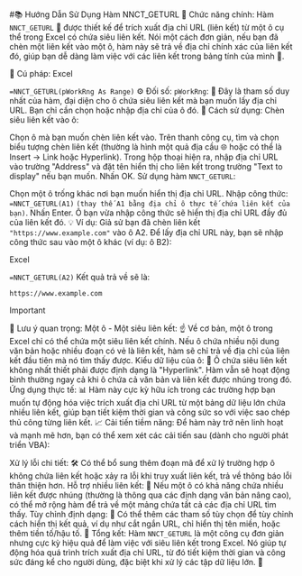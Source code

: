 #📚 Hướng Dẫn Sử Dụng Hàm NNCT_GETURL
🌟 Chức năng chính:
Hàm `NNCT_GETURL` 🔗 được thiết kế để trích xuất địa chỉ URL (liên kết) từ một ô cụ thể trong Excel có chứa siêu liên kết. Nói một cách đơn giản, nếu bạn đã chèn một liên kết vào một ô, hàm này sẽ trả về địa chỉ chính xác của liên kết đó, giúp bạn dễ dàng làm việc với các liên kết trong bảng tính của mình 📑.

📝 Cú pháp:
Excel

`=NNCT_GETURL(pWorkRng As Range)`
⚙️ Đối số:
`pWorkRng`: 🔑 Đây là tham số duy nhất của hàm, đại diện cho ô chứa siêu liên kết mà bạn muốn lấy địa chỉ URL. Bạn chỉ cần chọn hoặc nhập địa chỉ của ô đó.
🚀 Cách sử dụng:
Chèn siêu liên kết vào ô:

Chọn ô mà bạn muốn chèn liên kết vào.
Trên thanh công cụ, tìm và chọn biểu tượng chèn liên kết (thường là hình một quả địa cầu 🌐 hoặc có thể là Insert -> Link hoặc Hyperlink).
Trong hộp thoại hiện ra, nhập địa chỉ URL vào trường "Address" và đặt tên hiển thị cho liên kết trong trường "Text to display" nếu bạn muốn. Nhấn OK.
Sử dụng hàm `NNCT_GETURL`:

Chọn một ô trống khác nơi bạn muốn hiển thị địa chỉ URL.
Nhập công thức: `=NNCT_GETURL(A1)` `(thay thế A1 bằng địa chỉ ô thực tế chứa liên kết của bạn)`.
Nhấn Enter. Ô bạn vừa nhập công thức sẽ hiển thị địa chỉ URL đầy đủ của liên kết đó.
💡 Ví dụ:
Giả sử bạn đã chèn liên kết `"https://www.example.com"` vào ô A2. Để lấy địa chỉ URL này, bạn sẽ nhập công thức sau vào một ô khác (ví dụ: ô B2):

Excel

`=NNCT_GETURL(A2)`
Kết quả trả về sẽ là:

`https://www.example.com`


> [!IMPORTANT]
📌 Lưu ý quan trọng:
Một ô - Một siêu liên kết: ☝️ Về cơ bản, một ô trong Excel chỉ có thể chứa một siêu liên kết chính. Nếu ô chứa nhiều nội dung văn bản hoặc nhiều đoạn có vẻ là liên kết, hàm sẽ chỉ trả về địa chỉ của liên kết đầu tiên mà nó tìm thấy được.
Kiểu dữ liệu của ô: 📄 Ô chứa siêu liên kết không nhất thiết phải được định dạng là "Hyperlink". Hàm vẫn sẽ hoạt động bình thường ngay cả khi ô chứa cả văn bản và liên kết được nhúng trong đó.
Ứng dụng thực tế: 📊 Hàm này cực kỳ hữu ích trong các trường hợp bạn muốn tự động hóa việc trích xuất địa chỉ URL từ một bảng dữ liệu lớn chứa nhiều liên kết, giúp bạn tiết kiệm thời gian và công sức so với việc sao chép thủ công từng liên kết.
📈 Cải tiến tiềm năng:
Để hàm này trở nên linh hoạt và mạnh mẽ hơn, bạn có thể xem xét các cải tiến sau (dành cho người phát triển VBA):

Xử lý lỗi chi tiết: 🛠️ Có thể bổ sung thêm đoạn mã để xử lý trường hợp ô không chứa liên kết hoặc xảy ra lỗi khi truy xuất liên kết, trả về thông báo lỗi thân thiện hơn.
Hỗ trợ nhiều liên kết: 🧩 Nếu một ô có khả năng chứa nhiều liên kết được nhúng (thường là thông qua các định dạng văn bản nâng cao), có thể mở rộng hàm để trả về một mảng chứa tất cả các địa chỉ URL tìm thấy.
Tùy chỉnh định dạng: 🎨 Có thể thêm các tham số tùy chọn để tùy chỉnh cách hiển thị kết quả, ví dụ như cắt ngắn URL, chỉ hiển thị tên miền, hoặc thêm tiền tố/hậu tố.
🎯 Tổng kết:
Hàm `NNCT_GETURL` là một công cụ đơn giản nhưng cực kỳ hiệu quả để làm việc với siêu liên kết trong Excel. Nó giúp tự động hóa quá trình trích xuất địa chỉ URL, từ đó tiết kiệm thời gian và công sức đáng kể cho người dùng, đặc biệt khi xử lý các tập dữ liệu lớn. 🌟